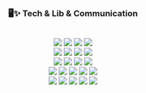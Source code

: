 <!--
## 황주희 Joohee Hwang
🌱 Frontend Developer
<br/><br/>
⭐️ BIRTH | 2002.09.05
<br/>
📚 MAJOR | 이화여자대학교 휴먼기계바이오공학부 바이오데이터공학전공
<br/>
     | 이화여자대학교 컴퓨터공학과
<br/><br/>
### 🧩 Experience
```shell
[2021.03-2022.08] | "이화여대 의공학 동아리 MedExp" | 헬스케어 분야 스터디 및 공모전 참여

[2022.09-2023.08] | "이화여대 웹개발 스터디 CodingStage" | 웹기초, 프론트엔드 학습

[2023.04-2023.11] | "환상통 환자를 위한 스마트미러, Camirror" | 기획 및 SW
  🏆 2023년 한이음 ICT멘토링 공모전 입선
  🏆 2023 Ewha Engineering Capstone Design Contest 금상

[2023.03-2023.08] | "대학생IT연합동아리 UMC 4기" | Web 파트
[2023.07-2024.06] | "개인 맞춤형 운동루틴 추천 어플, Fitnee" | 프론트엔드 개발
  🏆 4th UMC DEMODAY 대상
  🏆 2023 NE(O)RDINARY DemoDAY 대상
  🏆 2023 세종 UNION 창업경진대회 우수상
  🏆 2023 한국항공대 창업 아이디어 경진대회 최우수상
  📱 앱 출시 (IOS, Android)

[2023.09-2023.12] | "폐암 비율 예측 프레임워크 제작" | Computer Vision

[2023.09-] | "반려동물을 위한 공유 투두 어플, Pawith" | 프론트엔드 개발
  🏆 2023 캠퍼스타운 창업동아리 네트워크 창업캠프 3등
  📱 앱 출시 (IOS)

[2024.02-2024.02] | "IBT 홈페이지 제작" | 프론트엔드 개발

[2024.02-] | "한국대학생IT경영학회 큐시즘 KUSITMS 29기" | 웹프론트엔드 파트
  🏆 기업 프로젝트 KUSITMS X Kobaco(한국방송광고진흥공사) 최우수상
  🏆 최종 MEETUP 프로젝트 "취향 소통 Q&A 플랫폼, Flipit" 대상

```
<br/>
-->
<!-- https://github.com/Envoy-VC/awesome-badges -->


<div align="center">
<h3>🖥✨ Tech & Lib & Communication</h3>
	<br/>
  <img src="https://img.shields.io/badge/HTML5-E34F26?style=for-the-badge&logo=html5&logoColor=white"/>
  <img src="https://img.shields.io/badge/CSS3-1572B6?style=for-the-badge&logo=css3&logoColor=white"/>
  <img src="https://img.shields.io/badge/JavaScript-F7DF1E?style=for-the-badge&logo=JavaScript&logoColor=white"/>
  <img src="https://img.shields.io/badge/TypeScript-007ACC?style=for-the-badge&logo=typescript&logoColor=white" />
	<br/>
  <img src="https://img.shields.io/badge/React-20232A?style=for-the-badge&logo=react&logoColor=61DAFB"/>
  <img src="https://img.shields.io/badge/React_Native-20232A?style=for-the-badge&logo=react&logoColor=61DAFB"/>
  <img src="https://img.shields.io/badge/Next.js-000?logo=nextdotjs&logoColor=fff&style=for-the-badge" />
  <img src="https://img.shields.io/badge/PWA-571DC2?style=for-the-badge&logo=pwa&logoColor=white"/>
	<br/>
  <img src="https://img.shields.io/badge/styled--components-DB7093?style=for-the-badge&logo=styled-components&logoColor=white"/>
  <img src="https://img.shields.io/badge/Tailwind_CSS-38B2AC?style=for-the-badge&logo=tailwind-css&logoColor=white"/>
  <img src="https://img.shields.io/badge/Recoil-3578E5?style=for-the-badge&logo=recoil&logoColor=white"/>
  <img src="https://img.shields.io/badge/FramerMotion-black?style=for-the-badge&logo=framer&logoColor=blue"/>
	<br/>
  <img src="https://img.shields.io/badge/Vite-646CFF?style=for-the-badge&logo=vite&logoColor=white"/>
  <img src="https://img.shields.io/badge/Vercel-000?style=for-the-badge&logo=vercel&logoColor=white"/>
  <img src="https://img.shields.io/badge/MySQL-4479A1?style=for-the-badge&logo=mysql&logoColor=white" />
  <img src="https://img.shields.io/badge/Python-14354C?style=for-the-badge&logo=python&logoColor=white"/>	
  <img src="https://img.shields.io/badge/R-276DC3?style=for-the-badge&logo=r&logoColor=white" />
	<br/>
 <img src="https://img.shields.io/badge/Figma-F24E1E?style=for-the-badge&logo=figma&logoColor=white"/>
 <img src="https://img.shields.io/badge/Notion-000000?style=for-the-badge&logo=notion&logoColor=white"/>
 <img src="https://img.shields.io/badge/Slack-4A154B?style=for-the-badge&logo=slack&logoColor=white"/>
 <img src="https://img.shields.io/badge/Jira-0052CC?style=for-the-badge&logo=Jira&logoColor=white"/>
 <img src="https://img.shields.io/badge/Discord-7289DA?style=for-the-badge&logo=discord&logoColor=white"/>
</div>
<br/><br/>
<!--
### ☎ Contact
[![Gmail Badge](https://img.shields.io/badge/Gmail-d14836?style=flat-square&logo=Gmail&logoColor=white&link=mailto:he2ppy@gmail.com)](mailto:he2ppy@gmail.com)
-->


